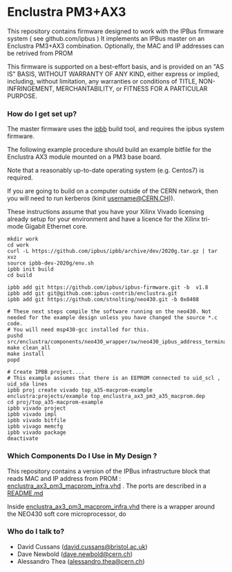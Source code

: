 # Enclustra PM3+AX3

This repository contains firmware designed to work with the IPBus firmware system ( see github.com/ipbus )
It implements an IPBus master on an Enclustra PM3+AX3 combination. Optionally, the MAC and IP addresses can be retrived from PROM

This firmware is supported on
a best-effort basis, and is provided on an "AS IS" BASIS, WITHOUT
WARRANTY OF ANY KIND, either express or implied, including, without
limitation, any warranties or conditions of TITLE, NON-INFRINGEMENT,
MERCHANTABILITY, or FITNESS FOR A PARTICULAR PURPOSE.

### How do I get set up? ###

The master firmware uses the [ipbb](https://github.com/ipbus/ipbb) build tool, and requires the ipbus system firmware.

The following example procedure should build an example bitfile for the Enclustra AX3 module mounted on a PM3 base board.

Note that a reasonably up-to-date operating system (e.g. Centos7) is required.    

If you are going to build on a computer outside of the CERN network, then you will need to run kerberos (kinit username@CERN.CH)).

These instructions assume that you have your Xilinx Vivado licensing already setup for your environment and have a licence for the Xilinx tri-mode Gigabit Ethernet core.

	mkdir work
	cd work
	curl -L https://github.com/ipbus/ipbb/archive/dev/2020g.tar.gz | tar xvz
	source ipbb-dev-2020g/env.sh 
	ipbb init build
	cd build

	ipbb add git https://github.com/ipbus/ipbus-firmware.git -b  v1.8
	ipbb add git git@github.com:ipbus-contrib/enclustra.git 
	ipbb add git https://github.com/stnolting/neo430.git -b 0x0408
	
	# These next steps compile the software running on the neo430. Not needed for the example design unless you have changed the source *.c code.
	# You will need msp430-gcc installed for this.
	pushd src/enclustra/components/neo430_wrapper/sw/neo430_ipbus_address_terminal/
	make clean_all
	make install
	popd

	# Create IPBB project....
	# This example assumes that there is an EEPROM connected to uid_scl , uid_sda lines
	ipbb proj create vivado top_a35-macprom-example enclustra:projects/example top_enclustra_ax3_pm3_a35_macprom.dep
	cd proj/top_a35-macprom-example
	ipbb vivado project
	ipbb vivado impl
	ipbb vivado bitfile
	ipbb vivago memcfg
	ipbb vivado package
	deactivate

### Which Components Do I Use in My Design ? ###

This repository contains a version of the IPBus infrastructure block that reads MAC and IP address from PROM : [enclustra_ax3_pm3_macprom_infra.vhd](boards/enclustra_ax3_pm3/synth/firmware/hdl/enclustra_ax3_pm3_macprom_infra.vhd) . The ports are described in a [README.md](boards/enclustra_ax3_pm3/synth/firmware/hdl/README.md)

Inside [enclustra_ax3_pm3_macprom_infra.vhd](boards/enclustra_ax3_pm3/synth/firmware/hdl/enclustra_ax3_pm3_macprom_infra.vhd) there is a wrapper around the NEO430 soft core microprocessor, do

### Who do I talk to? ###

* David Cussans (david.cussans@bristol.ac.uk)
* Dave Newbold (dave.newbold@cern.ch)
* Alessandro Thea (alessandro.thea@cern.ch)

